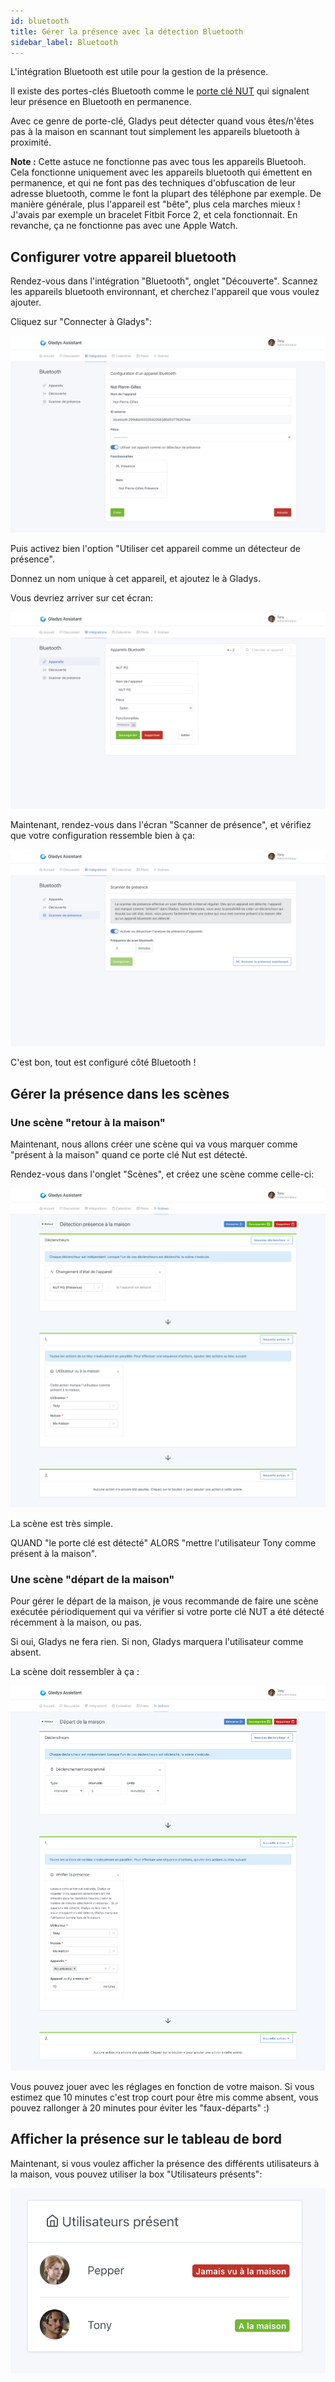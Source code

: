 ```yaml
---
id: bluetooth
title: Gérer la présence avec la détection Bluetooth
sidebar_label: Bluetooth
---
```


L'intégration Bluetooth est utile pour la gestion de la présence.

Il existe des portes-clés Bluetooth comme le [porte clé NUT](https://www.amazon.fr/NUT-%C3%89crou-Mini-Bluetooth-Tracker/dp/B01M664D98/ref=sr_1_1?tag=gladproj-21) qui signalent leur présence en Bluetooth en permanence.

Avec ce genre de porte-clé, Gladys peut détecter quand vous êtes/n'êtes pas à la maison en scannant tout simplement les appareils bluetooth à proximité.

**Note :** Cette astuce ne fonctionne pas avec tous les appareils Bluetooh. Cela fonctionne uniquement avec les appareils bluetooth qui émettent en permanence, et qui ne font pas des techniques d'obfuscation de leur adresse bluetooth, comme le font la plupart des téléphone par exemple. De manière générale, plus l'appareil est "bête", plus cela marches mieux ! J'avais par exemple un bracelet Fitbit Force 2, et cela fonctionnait. En revanche, ça ne fonctionne pas avec une Apple Watch.

## Configurer votre appareil bluetooth

Rendez-vous dans l'intégration "Bluetooth", onglet "Découverte". Scannez les appareils bluetooth environnant, et cherchez l'appareil que vous voulez ajouter.

Cliquez sur "Connecter à Gladys":

![Configurer appareil bluetooth](../../../../../static/img/docs/fr/configuration/bluetooth/configurer-appareil-bluetooth.png)

Puis activez bien l'option "Utiliser cet appareil comme un détecteur de présence".

Donnez un nom unique à cet appareil, et ajoutez le à Gladys.

Vous devriez arriver sur cet écran:

![Configurer appareil bluetooth](../../../../../static/img/docs/fr/configuration/bluetooth/liste-bluetooth.png)

Maintenant, rendez-vous dans l'écran "Scanner de présence", et vérifiez que votre configuration ressemble bien à ça:

![Configurer appareil bluetooth](../../../../../static/img/docs/fr/configuration/bluetooth/parametres-bluetooth.png)

C'est bon, tout est configuré côté Bluetooth !

## Gérer la présence dans les scènes

### Une scène "retour à la maison"

Maintenant, nous allons créer une scène qui va vous marquer comme "présent à la maison" quand ce porte clé Nut est détecté.

Rendez-vous dans l'onglet "Scènes", et créez une scène comme celle-ci:

![Scène retour à la maison](../../../../../static/img/docs/fr/configuration/bluetooth/retour-maison-scene.png)

La scène est très simple.

QUAND "le porte clé est détecté" ALORS "mettre l'utilisateur Tony comme présent à la maison".

### Une scène "départ de la maison"

Pour gérer le départ de la maison, je vous recommande de faire une scène exécutée périodiquement qui va vérifier si votre porte clé NUT a été détecté récemment à la maison, ou pas.

Si oui, Gladys ne fera rien. Si non, Gladys marquera l'utilisateur comme absent.

La scène doit ressembler à ça :

![Scène départ de la maison](../../../../../static/img/docs/fr/configuration/bluetooth/depart-maison-scene.png)

Vous pouvez jouer avec les réglages en fonction de votre maison. Si vous estimez que 10 minutes c'est trop court pour être mis comme absent, vous pouvez rallonger à 20 minutes pour éviter les "faux-départs" :)

## Afficher la présence sur le tableau de bord

Maintenant, si vous voulez afficher la présence des différents utilisateurs à la maison, vous pouvez utiliser la box "Utilisateurs présents":

![Présence dashboard](../../../../../static/img/docs/fr/configuration/bluetooth/presence-dashboard.png)
